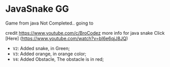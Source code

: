 # JavaSnake GG
Game from java
Not Completed..
going to

credit https://www.youtube.com/c/BroCodez
more info for java snake
Click [Here] (https://www.youtube.com/watch?v=bI6e6qjJ8JQ)

- `V2`: Added snake, in Green;
- `V3`: Added orange, in orange color;
- `V4`: Added Obstacle, The obstacle is in red;
